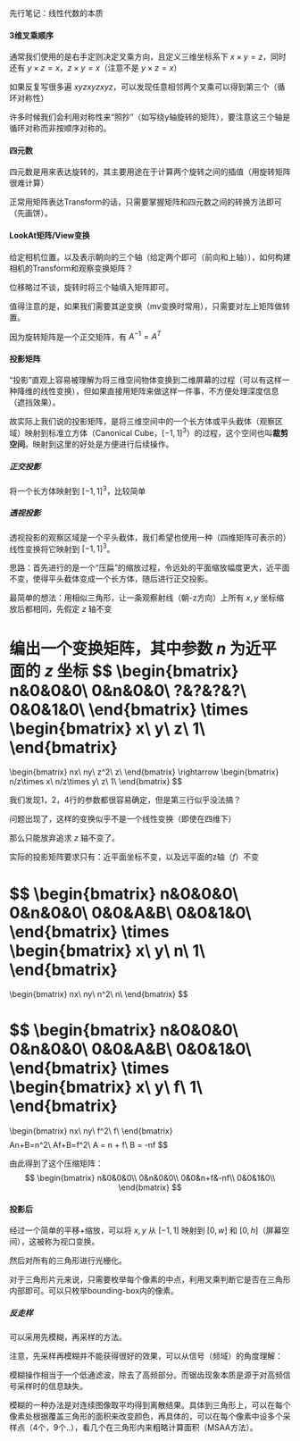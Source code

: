

先行笔记：线性代数的本质



#### 3维叉乘顺序

通常我们使用的是右手定则决定叉乘方向，且定义三维坐标系下 $x\times y=z$，同时还有 $y\times z=x$，$z\times y = x$（注意不是 $y\times z=x$）

如果反复写很多遍 $xyzxyzxyz$，可以发现任意相邻两个叉乘可以得到第三个（循环对称性）

许多时候我们会利用对称性来“照抄”（如写绕y轴旋转的矩阵），要注意这三个轴是循环对称而非按顺序对称的。



#### 四元数

四元数是用来表达旋转的，其主要用途在于计算两个旋转之间的插值（用旋转矩阵很难计算）

正常用矩阵表达Transform的话，只需要掌握矩阵和四元数之间的转换方法即可（先画饼）。



#### LookAt矩阵/View变换

给定相机位置，以及表示朝向的三个轴（给定两个即可（前向和上轴）），如何构建相机的Transform和观察变换矩阵？

位移略过不谈，旋转时将三个轴填入矩阵即可。

值得注意的是，如果我们需要其逆变换（mv变换时常用），只需要对左上矩阵做转置。

因为旋转矩阵是一个正交矩阵，有 $A^{-1}=A^T$



#### 投影矩阵

“投影”直观上容易被理解为将三维空间物体变换到二维屏幕的过程（可以有这样一种降维的线性变换），但如果直接用矩阵来做这样一件事，不方便处理深度信息（遮挡效果）。

故实际上我们说的投影矩阵，是将三维空间中的一个长方体或平头截体（观察区域）映射到标准立方体（Canonical Cube，$[-1, 1]^3$）的过程，这个空间也叫**裁剪空间**。映射到这里的好处是方便进行后续操作。



##### 正交投影

将一个长方体映射到 $[-1,1]^3$，比较简单



##### 透视投影

透视投影的观察区域是一个平头截体，我们希望也使用一种（四维矩阵可表示的）线性变换将它映射到 $[-1,1]^3$。

思路：首先进行的是一个“压扁”的缩放过程，令远处的平面缩放幅度更大，近平面不变，使得平头截体变成一个长方体，随后进行正交投影。

最简单的想法：用相似三角形，让一条观察射线（朝-z方向）上所有 $x,y$ 坐标缩放后都相同，先假定 $z$ 轴不变

编出一个变换矩阵，其中参数 $n$ 为近平面的 $z$ 坐标
$$
\begin{bmatrix}
n&0&0&0\\
0&n&0&0\\
?&?&?&?\\
0&0&1&0\\
\end{bmatrix}
\times
\begin{bmatrix}
x\\
y\\
z\\
1\\
\end{bmatrix}
=
\begin{bmatrix}
nx\\
ny\\
z^2\\
z\\
\end{bmatrix}
\rightarrow
\begin{bmatrix}
n/z\times x\\
n/z\times y\\
z\\
1\\
\end{bmatrix}
$$

我们发现1，2，4行的参数都很容易确定，但是第三行似乎没法搞？

问题出现了，这样的变换似乎不是一个线性变换（即使在四维下）

那么只能放弃追求 $z$ 轴不变了。

实际的投影矩阵要求只有：近平面坐标不变，以及远平面的z轴（$f$）不变

$$
\begin{bmatrix}
n&0&0&0\\
0&n&0&0\\
0&0&A&B\\
0&0&1&0\\
\end{bmatrix}
\times
\begin{bmatrix}
x\\
y\\
n\\
1\\
\end{bmatrix}
=
\begin{bmatrix}
nx\\
ny\\
n^2\\
n\\
\end{bmatrix}
$$

$$
\begin{bmatrix}
n&0&0&0\\
0&n&0&0\\
0&0&A&B\\
0&0&1&0\\
\end{bmatrix}
\times
\begin{bmatrix}
x\\
y\\
f\\
1\\
\end{bmatrix}
=
\begin{bmatrix}
nx\\
ny\\
f^2\\
f\\
\end{bmatrix}
$$
$$
An+B=n^2\\
Af+B=f^2\\
A = n + f\\
B = -nf
$$



由此得到了这个压缩矩阵：
$$
\begin{bmatrix}
n&0&0&0\\
0&n&0&0\\
0&0&n+f&-nf\\
0&0&1&0\\
\end{bmatrix}
$$

#### 投影后

经过一个简单的平移+缩放，可以将 $x,y$ 从 $[-1,1]$ 映射到 $[0,w]$ 和 $[0,h]$（屏幕空间），这被称为视口变换。

然后对所有的三角形进行光栅化。

对于三角形片元来说，只需要枚举每个像素的中点，利用叉乘判断它是否在三角形内部即可。可以只枚举bounding-box内的像素。

##### 反走样

可以采用先模糊，再采样的方法。

注意，先采样再模糊并不能获得很好的效果，可以从信号（频域）的角度理解：

模糊操作相当于一个低通滤波，除去了高频部分。而锯齿现象本质是源于对高频信号采样时的信息缺失。

模糊的一种办法是对连续图像取平均得到离散结果。具体到三角形上，可以在每个像素处根据覆盖三角形的面积来改变颜色，再具体的，可以在每个像素中设多个采样点（4个，9个..），看几个在三角形内来粗略计算面积（MSAA方法）。

